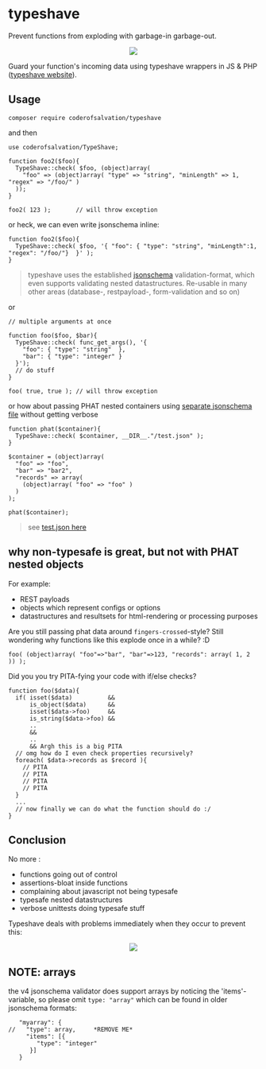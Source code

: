 typeshave
=========
Prevent functions from exploding with garbage-in garbage-out.

<center><img src="http://coderofsalvation.github.io/typeshave/logo.png"/></center> 

Guard your function's incoming data using typeshave wrappers in JS & PHP ([typeshave website](http://coderofsalvation.github.io/typeshave/)).

## Usage

    composer require coderofsalvation/typeshave

and then 

    use coderofsalvation/TypeShave;

    function foo2($foo){
      TypeShave::check( $foo, (object)array(
        "foo" => (object)array( "type" => "string", "minLength" => 1, "regex" => "/foo/" )
      ));
    }

    foo2( 123 );       // will throw exception 

or heck, we can even write jsonschema inline:
    
    function foo2($foo){
      TypeShave::check( $foo, '{ "foo": { "type": "string", "minLength":1, "regex": "/foo/"}  }' );
    }


> typeshave uses the established [jsonschema](http://jsonschema.net) validation-format, which even 
supports validating nested datastructures. Re-usable in many other areas (database-, restpayload-, form-validation and so on)

or

    // multiple arguments at once 

    function foo($foo, $bar){
      TypeShave::check( func_get_args(), '{
        "foo": { "type": "string"  },
        "bar": { "type": "integer" }
      }');
      // do stuff
    }

    foo( true, true ); // will throw exception

or how about passing PHAT nested containers using [separate jsonschema file](test/test.json) without getting verbose

    function phat($container){
      TypeShave::check( $container, __DIR__."/test.json" ); 
    }

    $container = (object)array(
      "foo" => "foo",
      "bar" => "bar2",
      "records" => array(
        (object)array( "foo" => "foo" )
      )
    );

    phat($container);

> see [test.json here](https://github.com/coderofsalvation/typeshave.php/blob/master/test/test.json)

## why non-typesafe is great, but not with PHAT nested objects

For example:

* REST payloads 
* objects which represent configs or options 
* datastructures and resultsets for html-rendering or processing purposes

Are you still passing phat data around `fingers-crossed`-style?
Still wondering why functions like this explode once in a while? :D

    foo( (object)array( "foo"=>"bar", "bar"=>123, "records": array( 1, 2 )) );

Did you you try PITA-fying your code with if/else checks?

    function foo($data){
      if( isset($data)          && 
          is_object($data)      && 
          isset($data->foo)     && 
          is_string($data->foo) &&
          .. 
          && 
          .. 
          && Argh this is a big PITA 
      // omg how do I even check properties recursively?
      foreach( $data->records as $record ){
        // PITA 
        // PITA 
        // PITA 
        // PITA 
      }
      ...
      // now finally we can do what the function should do :/
    }

## Conclusion

No more :

* functions going out of control
* assertions-bloat inside functions 
* complaining about javascript not being typesafe
* typesafe nested datastructures 
* verbose unittests doing typesafe stuff 

Typeshave deals with problems immediately when they occur to prevent this:

<center><img src="http://www.gifbin.com/bin/102009/1256553541_exploding-trash.gif"/></center>

## NOTE: arrays 

the v4 jsonschema validator does support arrays by noticing the 'items'-variable, so please omit `type: "array"` which can 
be found in older jsonschema formats:

       "myarray": {
    //   "type": array,     *REMOVE ME*
         "items": [{
            "type": "integer"  
          }]
       }

